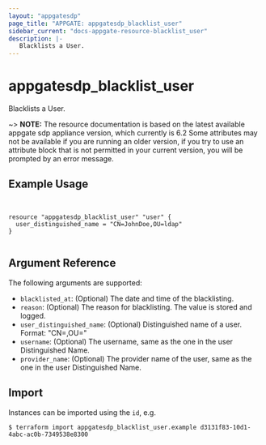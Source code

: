 ```yaml
---
layout: "appgatesdp"
page_title: "APPGATE: appgatesdp_blacklist_user"
sidebar_current: "docs-appgate-resource-blacklist_user"
description: |-
   Blacklists a User.
---
```


# appgatesdp_blacklist_user

Blacklists a User.

~> **NOTE:**  The resource documentation is based on the latest available appgate sdp appliance version, which currently is 6.2
Some attributes may not be available if you are running an older version, if you try to use an attribute block that is not permitted in your current version, you will be prompted by an error message.


## Example Usage

```hcl


resource "appgatesdp_blacklist_user" "user" {
  user_distinguished_name = "CN=JohnDoe,OU=ldap"
}


```


## Argument Reference

The following arguments are supported:


* `blacklisted_at`: (Optional) The date and time of the blacklisting.
* `reason`: (Optional) The reason for blacklisting. The value is stored and logged.
* `user_distinguished_name`: (Optional) Distinguished name of a user. Format: "CN=,OU="
* `username`: (Optional) The username, same as the one in the user Distinguished Name.
* `provider_name`: (Optional) The provider name of the user, same as the one in the user Distinguished Name.





## Import

Instances can be imported using the `id`, e.g.

```
$ terraform import appgatesdp_blacklist_user.example d3131f83-10d1-4abc-ac0b-7349538e8300
```
